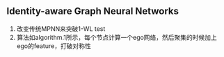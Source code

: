 ## Identity-aware Graph Neural Networks
1. 改变传统MPNN来突破1-WL test
2. 算法如algorithm.1所示，每个节点计算一个ego网络，然后聚集的时候加上ego的feature，打破对称性